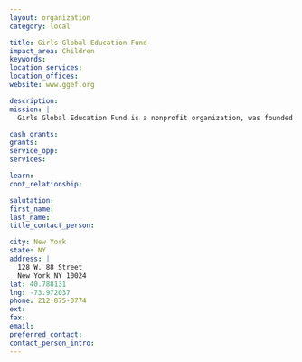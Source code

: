 ```yaml
---
layout: organization
category: local

title: Girls Global Education Fund
impact_area: Children
keywords: 
location_services: 
location_offices: 
website: www.ggef.org

description: 
mission: |
  Girls Global Education Fund is a nonprofit organization, was founded in 1996 to send girls to school who would otherwise be denied an education.

cash_grants: 
grants: 
service_opp: 
services: 

learn: 
cont_relationship: 

salutation: 
first_name: 
last_name: 
title_contact_person: 

city: New York
state: NY
address: |
  128 W. 88 Street  
  New York NY 10024
lat: 40.788131
lng: -73.972037
phone: 212-875-0774
ext: 
fax: 
email: 
preferred_contact: 
contact_person_intro: 
---
```

